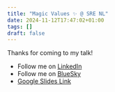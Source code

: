 ```yaml
---
title: "Magic Values ✨ @ SRE NL"
date: 2024-11-12T17:47:02+01:00
tags: []
draft: false
---
```


Thanks for coming to my talk!

- Follow me on [LinkedIn](https://www.linkedin.com/in/thomasmoll/)
- Follow me on [BlueSky](https://bsky.app/profile/moll.dev)
- [Google Slides Link](https://docs.google.com/presentation/d/1ljUn0PUQZd3Z-Q8jrEOhnBzXb6PRmNX-w-drUALi0xs/edit?usp=sharing)
